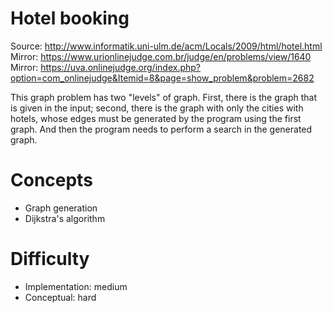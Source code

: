 Hotel booking
=============

Source: <http://www.informatik.uni-ulm.de/acm/Locals/2009/html/hotel.html>
Mirror: <https://www.urionlinejudge.com.br/judge/en/problems/view/1640>
Mirror: <https://uva.onlinejudge.org/index.php?option=com_onlinejudge&Itemid=8&page=show_problem&problem=2682>

This graph problem has two "levels" of graph.
First, there is the graph that is given in the input;
second, there is the graph with only the cities with hotels,
whose edges must be generated by the program using the first graph.
And then the program needs to perform a search in the generated graph.

Concepts
========
- Graph generation
- Dijkstra's algorithm

Difficulty
==========
- Implementation: medium
- Conceptual: hard
